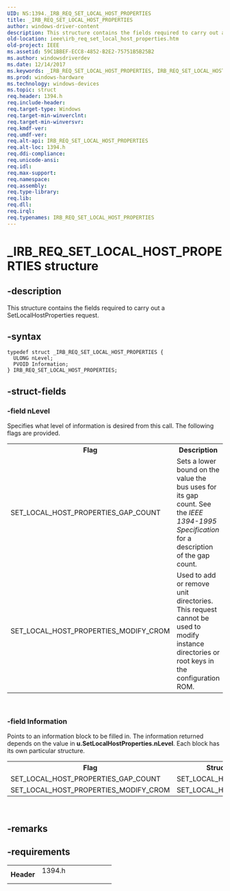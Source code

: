 ```yaml
---
UID: NS:1394._IRB_REQ_SET_LOCAL_HOST_PROPERTIES
title: _IRB_REQ_SET_LOCAL_HOST_PROPERTIES
author: windows-driver-content
description: This structure contains the fields required to carry out a SetLocalHostProperties request.
old-location: ieee\irb_req_set_local_host_properties.htm
old-project: IEEE
ms.assetid: 59C1BBEF-ECC8-4852-B2E2-75751B5B25B2
ms.author: windowsdriverdev
ms.date: 12/14/2017
ms.keywords: _IRB_REQ_SET_LOCAL_HOST_PROPERTIES, IRB_REQ_SET_LOCAL_HOST_PROPERTIES
ms.prod: windows-hardware
ms.technology: windows-devices
ms.topic: struct
req.header: 1394.h
req.include-header: 
req.target-type: Windows
req.target-min-winverclnt: 
req.target-min-winversvr: 
req.kmdf-ver: 
req.umdf-ver: 
req.alt-api: IRB_REQ_SET_LOCAL_HOST_PROPERTIES
req.alt-loc: 1394.h
req.ddi-compliance: 
req.unicode-ansi: 
req.idl: 
req.max-support: 
req.namespace: 
req.assembly: 
req.type-library: 
req.lib: 
req.dll: 
req.irql: 
req.typenames: IRB_REQ_SET_LOCAL_HOST_PROPERTIES
---
```


# _IRB_REQ_SET_LOCAL_HOST_PROPERTIES structure



## -description
This structure contains the fields required to carry out a SetLocalHostProperties request.



## -syntax

````
typedef struct _IRB_REQ_SET_LOCAL_HOST_PROPERTIES {
  ULONG nLevel;
  PVOID Information;
} IRB_REQ_SET_LOCAL_HOST_PROPERTIES;
````


## -struct-fields

### -field nLevel

Specifies what level of information is desired from this call. The following flags are provided.  

<table>
<tr>
<th>Flag</th>
<th>Description</th>
</tr>
<tr>
<td>
SET_LOCAL_HOST_PROPERTIES_GAP_COUNT 

</td>
<td>
Sets a lower bound on the value the bus uses for its gap count. See the <i>IEEE 1394-1995 Specification</i> for a description of the gap count. 

</td>
</tr>
<tr>
<td>
SET_LOCAL_HOST_PROPERTIES_MODIFY_CROM

</td>
<td>
Used to add or remove unit directories. This request cannot be used to modify instance directories or root keys in the configuration ROM. 

</td>
</tr>
</table>
 


### -field Information

Points to an information block to be filled in. The information returned depends on the value in <b>u.SetLocalHostProperties.nLevel</b>. Each block has its own particular structure.

<table>
<tr>
<th>Flag</th>
<th>Structure</th>
</tr>
<tr>
<td>
SET_LOCAL_HOST_PROPERTIES_GAP_COUNT 

</td>
<td>
SET_LOCAL_HOST_PROPS2

</td>
</tr>
<tr>
<td>
SET_LOCAL_HOST_PROPERTIES_MODIFY_CROM

</td>
<td>
SET_LOCAL_HOST_PROPS3

</td>
</tr>
</table>
 


## -remarks


## -requirements
<table>
<tr>
<th width="30%">
Header

</th>
<td width="70%">
<dl>
<dt>1394.h</dt>
</dl>
</td>
</tr>
</table>